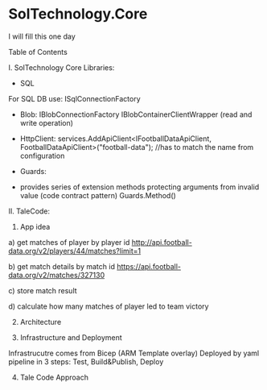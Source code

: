 # SolTechnology.Core



I will fill this one day


Table of Contents

I. SolTechnology Core Libraries:

- SQL

For SQL DB use:
ISqlConnectionFactory


 - Blob:
IBlobConnectionFactory
IBlobContainerClientWrapper (read and write operation)


- HttpClient:
     services.AddApiClient<IFootballDataApiClient, FootballDataApiClient>("football-data");  //has to match the name from configuration

- Guards:
 * provides series of extension methods protecting arguments from invalid value (code contract pattern)
Guards.Method()




II. TaleCode:

1) App idea

a) get matches of player by player id
http://api.football-data.org/v2/players/44/matches?limit=1

b) get match details by match id
https://api.football-data.org/v2/matches/327130

c) store match result

d) calculate how many matches of player led to team victory


2) Architecture

3) Infrastructure and Deployment

Infrastrucutre comes from Bicep (ARM Template overlay)
Deployed by yaml pipeline in 3 steps: Test, Build&Publish, Deploy


4) Tale Code Approach




